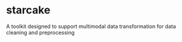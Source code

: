 # starcake
A toolkit designed to support multimodal data transformation for data cleaning and preprocessing
